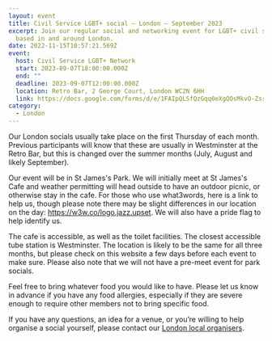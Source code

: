 ```yaml
---
layout: event
title: Civil Service LGBT+ social – London – September 2023
excerpt: Join our regular social and networking event for LGBT+ civil servants
  based in and around London.
date: 2022-11-15T10:57:21.569Z
event:
  host: Civil Service LGBT+ Network
  start: 2023-09-07T18:00:00.000Z
  end: ""
  deadline: 2023-09-07T12:00:00.000Z
  location: Retro Bar, 2 George Court, London WC2N 6HH
  link: https://docs.google.com/forms/d/e/1FAIpQLSfQzGqq0eXgQOsMkvO-ZsrPRBO7rlITr2VnTR0Y1IaCN_ZRuA/viewform?usp=sf_link
category:
  - London
---
```

Our London socials usually take place on the first Thursday of each month. Previous participants will know that these are usually in Westminster at the Retro Bar, but this is changed over the summer months (July, August and likely September).

Our event will be in St James's Park. We will initially meet at St James's Cafe and weather permitting will head outside to have an outdoor picnic, or otherwise stay in the cafe. For those who use what3words, here is a link to help us, though please note there may be slight differences in our location on the day: https://w3w.co/logo.jazz.upset. We will also have a pride flag to help identify us.

The cafe is accessible, as well as the toilet facilities. The closest accessible tube station is Westminster. The location is likely to be the same for all three months, but please check on this website a few days before each event to make sure. Please also note that we will not have a pre-meet event for park socials.

Feel free to bring whatever food you would like to have. Please let us know in advance if you have any food allergies, especially if they are severe enough to require other members not to bring specific food.

If you have any questions, an idea for a venue, or you’re willing to help organise a social yourself, please contact our [London local organisers](https://www.civilservice.lgbt/topic/london).